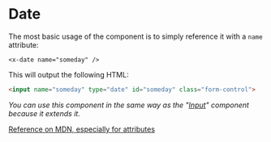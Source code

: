 Date
====

The most basic usage of the component is to simply reference it with a `name` attribute:

```blade
<x-date name="someday" />
```

This will output the following HTML:

```html
<input name="someday" type="date" id="someday" class="form-control">
```

*You can use this component in the same way as the "[Input](./docs/inputs/inputs.md#input)" component because it extends it.*

[Reference on MDN, especially for attributes](https://developer.mozilla.org/en-US/docs/Web/HTML/Element/input/date)
